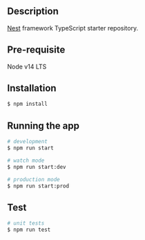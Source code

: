 ## Description

[Nest](https://github.com/nestjs/nest) framework TypeScript starter repository.

## Pre-requisite
Node v14 LTS

## Installation

```bash
$ npm install
```

## Running the app

```bash
# development
$ npm run start

# watch mode
$ npm run start:dev

# production mode
$ npm run start:prod
```

## Test

```bash
# unit tests
$ npm run test
```
